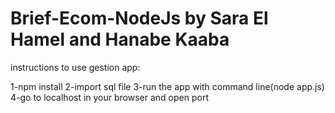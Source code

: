 # Brief-Ecom-NodeJs by Sara El Hamel and Hanabe Kaaba

instructions to use gestion app:


1-npm install
2-import sql file
3-run the app with command line(node app.js)
4-go to localhost in your browser and open port
